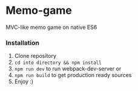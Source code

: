 # Memo-game
MVC-like memo game on native ES6

### Installation
1. Clone repository
2. `cd into directory && npm install`
4. `npm run dev`   to run webpack-dev-server or
5. `npm run build` to get production ready sources
6. Enjoy :)
